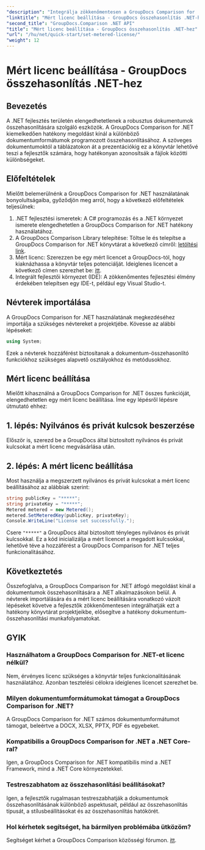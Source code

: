```yaml
---
"description": "Integrálja zökkenőmentesen a GroupDocs Comparison for .NET-et .NET-projektjeibe a hatékony dokumentum-összehasonlítási munkafolyamatok érdekében."
"linktitle": "Mért licenc beállítása - GroupDocs összehasonlítás .NET-hez"
"second_title": "GroupDocs.Comparison .NET API"
"title": "Mért licenc beállítása - GroupDocs összehasonlítás .NET-hez"
"url": "/hu/net/quick-start/set-metered-license/"
"weight": 12
---
```


# Mért licenc beállítása - GroupDocs összehasonlítás .NET-hez

## Bevezetés
A .NET fejlesztés területén elengedhetetlenek a robusztus dokumentumok összehasonlítására szolgáló eszközök. A GroupDocs Comparison for .NET kiemelkedően hatékony megoldást kínál a különböző dokumentumformátumok programozott összehasonlításához. A szöveges dokumentumoktól a táblázatokon át a prezentációkig ez a könyvtár lehetővé teszi a fejlesztők számára, hogy hatékonyan azonosítsák a fájlok közötti különbségeket.
## Előfeltételek
Mielőtt belemerülnénk a GroupDocs Comparison for .NET használatának bonyolultságaiba, győződjön meg arról, hogy a következő előfeltételek teljesülnek:
1. .NET fejlesztési ismeretek: A C# programozás és a .NET környezet ismerete elengedhetetlen a GroupDocs Comparison for .NET hatékony használatához.
2. A GroupDocs Comparison Library telepítése: Töltse le és telepítse a GroupDocs Comparison for .NET könyvtárat a következő címről: [letöltési link](https://releases.groupdocs.com/comparison/net/).
3. Mért licenc: Szerezzen be egy mért licencet a GroupDocs-tól, hogy kiaknázhassa a könyvtár teljes potenciálját. Ideiglenes licencet a következő címen szerezhet be: [itt](https://purchase.groupdocs.com/temporary-license/).
4. Integrált fejlesztői környezet (IDE): A zökkenőmentes fejlesztési élmény érdekében telepítsen egy IDE-t, például egy Visual Studio-t.

## Névterek importálása
A GroupDocs Comparison for .NET használatának megkezdéséhez importálja a szükséges névtereket a projektjébe. Kövesse az alábbi lépéseket:

```csharp
using System;
```
Ezek a névterek hozzáférést biztosítanak a dokumentum-összehasonlító funkciókhoz szükséges alapvető osztályokhoz és metódusokhoz.
## Mért licenc beállítása
Mielőtt kihasználná a GroupDocs Comparison for .NET összes funkcióját, elengedhetetlen egy mért licenc beállítása. Íme egy lépésről lépésre útmutató ehhez:
## 1. lépés: Nyilvános és privát kulcsok beszerzése
Először is, szerezd be a GroupDocs által biztosított nyilvános és privát kulcsokat a mért licenc megvásárlása után.
## 2. lépés: A mért licenc beállítása
Most használja a megszerzett nyilvános és privát kulcsokat a mért licenc beállításához az alábbiak szerint:
```csharp
string publicKey = "*****";
string privateKey = "*****";
Metered metered = new Metered();
metered.SetMeteredKey(publicKey, privateKey);
Console.WriteLine("License set successfully.");
```
Csere `"*****"` a GroupDocs által biztosított tényleges nyilvános és privát kulcsokkal. Ez a kód inicializálja a mért licencet a megadott kulcsokkal, lehetővé téve a hozzáférést a GroupDocs Comparison for .NET teljes funkcionalitásához.

## Következtetés
Összefoglalva, a GroupDocs Comparison for .NET átfogó megoldást kínál a dokumentumok összehasonlítására a .NET alkalmazásokon belül. A névterek importálására és a mért licenc beállítására vonatkozó vázolt lépéseket követve a fejlesztők zökkenőmentesen integrálhatják ezt a hatékony könyvtárat projektjeikbe, elősegítve a hatékony dokumentum-összehasonlítási munkafolyamatokat.
## GYIK
### Használhatom a GroupDocs Comparison for .NET-et licenc nélkül?
Nem, érvényes licenc szükséges a könyvtár teljes funkcionalitásának használatához. Azonban tesztelési célokra ideiglenes licencet szerezhet be.
### Milyen dokumentumformátumokat támogat a GroupDocs Comparison for .NET?
A GroupDocs Comparison for .NET számos dokumentumformátumot támogat, beleértve a DOCX, XLSX, PPTX, PDF és egyebeket.
### Kompatibilis a GroupDocs Comparison for .NET a .NET Core-ral?
Igen, a GroupDocs Comparison for .NET kompatibilis mind a .NET Framework, mind a .NET Core környezetekkel.
### Testreszabhatom az összehasonlítási beállításokat?
Igen, a fejlesztők rugalmasan testreszabhatják a dokumentumok összehasonlításának különböző aspektusait, például az összehasonlítás típusát, a stílusbeállításokat és az összehasonlítás hatókörét.
### Hol kérhetek segítséget, ha bármilyen problémába ütközöm?
Segítséget kérhet a GroupDocs Comparison közösségi fórumon. [itt](https://forum.groupdocs.com/c/comparison/12).